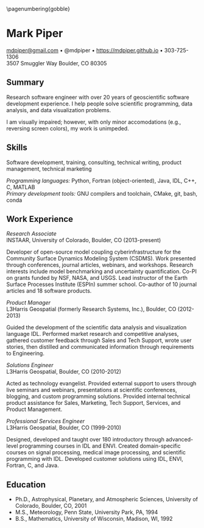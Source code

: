 <!-- A one-page resume -->

\pagenumbering{gobble}

# Mark Piper

mdpiper@gmail.com &bull;
@mdpiper &bull;
https://mdpiper.github.io &bull;
303-725-1306  
3507 Smuggler Way Boulder, CO 80305


## Summary

Research software engineer
with over 20 years of geoscientific software development experience.
I help people solve
scientific programming, data analysis, and data visualization problems.

I am visually impaired;
however, with only minor accomodations (e.g., reversing screen colors),
my work is unimpeded.
<!-- I'm a master of keybindings. -->


## Skills

Software development, training, consulting, technical writing,
product management, technical marketing

>
_Programming languages:_ Python, Fortran (object-oriented), Java, IDL, C++, C, MATLAB  
_Primary development tools:_ GNU compilers and toolchain, CMake, git, bash, conda


## Work Experience

*Research Associate*  
INSTAAR, University of Colorado, Boulder, CO (2013-present)

>
Developer of open-source model coupling cyberinfrastructure
for the Community Surface Dynamics Modeling System (CSDMS).
Work presented through conferences, journal articles, webinars, and workshops.
Research interests include model benchmarking
and uncertainty quantification.
Co-PI on grants funded by NSF, NASA, and USGS.
Lead instructor of the Earth Surface Processes Institute (ESPIn) summer school.
Co-author of 10 journal articles and 18 software products.

*Product Manager*  
L3Harris Geospatial (formerly Research Systems, Inc.),
Boulder, CO (2012-2013)

>
Guided the development of the 
scientific data analysis and visualization language IDL.
Performed market research and competitive analyses,
gathered customer feedback through Sales and Tech Support,
wrote user stories,
then distilled and communicated information through requirements to Engineering.

*Solutions Engineer*  
L3Harris Geospatial, Boulder, CO (2010-2012)

>
Acted as technology evangelist.
Provided external support to users through
live seminars and webinars,
presentations at scientific conferences,
blogging, and custom programming solutions.
Provided internal technical product assistance
for Sales, Marketing, Tech Support, Services, and Product Management.

*Professional Services Engineer*  
L3Harris Geospatial, Boulder, CO (1999-2010)

>
Designed, developed and taught over 180
introductory through advanced-level programming courses in IDL and ENVI.
Created domain-specific courses on signal processing,
medical image processing, and scientific programming with IDL.
Developed customer solutions using
IDL, ENVI, Fortran, C, and Java.


## Education

* Ph.D., Astrophysical, Planetary, and Atmospheric Sciences,
  University of Colorado, Boulder, CO, 2001
* M.S., Meteorology, Penn State, University Park, PA, 1994
* B.S., Mathematics, University of Wisconsin, Madison, WI, 1992
